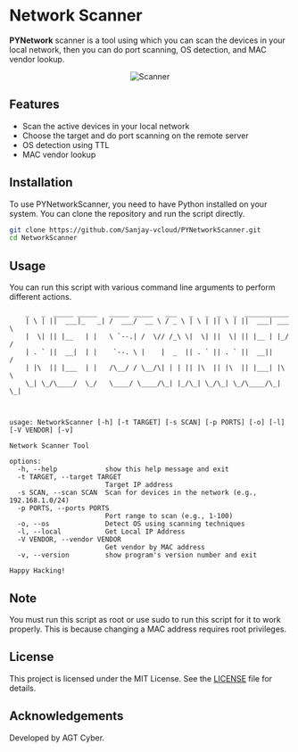 # Network Scanner

**PYNetwork** scanner is a tool using which you can scan the devices in your local network, then you can do port scanning, OS detection, and MAC vendor lookup.


<p align="center">
  <img src="https://img.icons8.com/?size=300&id=9b5wowKIlo9d&format=png&color=000000" alt="Scanner"/>
</p>

## Features

- Scan the active devices in your local network
- Choose the target and do port scanning on the remote server
- OS detection using TTL
- MAC vendor lookup

## Installation

To use PYNetworkScanner, you need to have Python installed on your system. You can clone the repository and run the script directly.

```bash
git clone https://github.com/Sanjay-vcloud/PYNetworkScanner.git
cd NetworkScanner
```

## Usage

You can run this script with various command line arguments to perform different actions.

```
    _   _  _____ _____   _____ _____   ___   _   _  _   _  ___________ 
    | \ | ||  ___|_   _| /  ___/  __ \ / _ \ | \ | || \ | ||  ___| ___ \
    |  \| || |__   | |   \ `--.| /  \// /_\ \|  \| ||  \| || |__ | |_/ /
    | . ` ||  __|  | |    `--. \ |    |  _  || . ` || . ` ||  __||    / 
    | |\  || |___  | |   /\__/ / \__/\| | | || |\  || |\  || |___| |\ \ 
    \_| \_/\____/  \_/   \____/ \____/\_| |_/\_| \_/\_| \_/\____/\_| \_|
                                                                    
                                                                    
    
usage: NetworkScanner [-h] [-t TARGET] [-s SCAN] [-p PORTS] [-o] [-l] [-V VENDOR] [-v]

Network Scanner Tool

options:
  -h, --help            show this help message and exit
  -t TARGET, --target TARGET
                        Target IP address
  -s SCAN, --scan SCAN  Scan for devices in the network (e.g., 192.168.1.0/24)
  -p PORTS, --ports PORTS
                        Port range to scan (e.g., 1-100)
  -o, --os              Detect OS using scanning techniques
  -l, --local           Get Local IP Address
  -V VENDOR, --vendor VENDOR
                        Get vendor by MAC address
  -v, --version         show program's version number and exit

Happy Hacking!

```

## Note
You must run this script as root or use sudo to run this script for it to work properly. This is because changing a MAC address requires root privileges.

## License

This project is licensed under the MIT License. See the [LICENSE](LICENSE) file for details.

## Acknowledgements

Developed by AGT Cyber.

